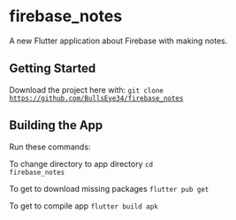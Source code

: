 # firebase_notes

A new Flutter application about Firebase with making notes.

## Getting Started

Download the project here with:
<code>git clone https://github.com/BullsEye34/firebase_notes</code>

## Building the App

Run these commands:

To change directory to app directory
<code>cd firebase_notes</code>

To get to download missing packages
<code>flutter pub get</code>

To get to compile app
<code>flutter build apk</code>
